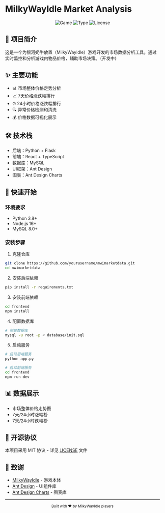 # MilkyWayIdle Market Analysis

<div align="center">
  <img src="https://img.shields.io/badge/Game-MilkyWayIdle-blue" alt="Game">
  <img src="https://img.shields.io/badge/Type-Market%20Analysis-green" alt="Type">
  <img src="https://img.shields.io/badge/License-MIT-yellow" alt="License">
</div>

## 📝 项目简介

这是一个为银河奶牛放置（MilkyWayIdle）游戏开发的市场数据分析工具。通过实时监控和分析游戏内物品价格，辅助市场决策。（开发中）

## ✨ 主要功能

- 📊 市场整体价格走势分析
- 📈 7天价格涨跌幅排行
- ⏰ 24小时价格涨跌幅排行
- 🔍 异常价格检测和清洗
- 💰 价格数据可视化展示

## 🛠️ 技术栈

- 后端：Python + Flask
- 前端：React + TypeScript
- 数据库：MySQL
- UI框架：Ant Design
- 图表：Ant Design Charts

## 🚀 快速开始

### 环境要求

- Python 3.8+
- Node.js 16+
- MySQL 8.0+

### 安装步骤

1. 克隆仓库
```bash
git clone https://github.com/yourusername/mwimarketdata.git
cd mwimarketdata
```

2. 安装后端依赖
```bash
pip install -r requirements.txt
```

3. 安装前端依赖
```bash
cd frontend
npm install
```

4. 配置数据库
```bash
# 创建数据库
mysql -u root -p < database/init.sql
```

5. 启动服务
```bash
# 启动后端服务
python app.py

# 启动前端服务
cd frontend
npm run dev
```

## 📊 数据展示

- 市场整体价格走势图
- 7天/24小时涨幅榜
- 7天/24小时跌幅榜



## 📄 开源协议

本项目采用 MIT 协议 - 详见 [LICENSE](LICENSE) 文件

## 🙏 致谢

- [MilkyWayIdle](https://milkywayidle.com/) - 游戏本体
- [Ant Design](https://ant.design/) - UI组件库
- [Ant Design Charts](https://charts.ant.design/) - 图表库



---

<div align="center">
  <sub>Built with ❤️ by MilkyWayIdle players</sub>
</div> 
